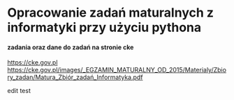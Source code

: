 # Opracowanie zadań maturalnych z informatyki przy użyciu pythona

#### zadania oraz dane do zadań na stronie cke
https://cke.gov.pl
https://cke.gov.pl/images/_EGZAMIN_MATURALNY_OD_2015/Materialy/Zbiory_zadan/Matura_Zbiór_zadań_Informatyka.pdf

edit test